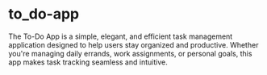 # to_do-app
The To-Do App is a simple, elegant, and efficient task management application designed to help users stay organized and productive. Whether you're managing daily errands, work assignments, or personal goals, this app makes task tracking seamless and intuitive.
